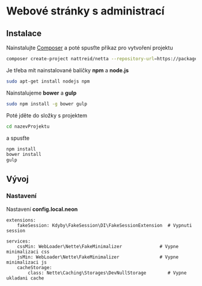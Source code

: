 # Webové stránky s administrací

## Instalace
Nainstalujte [Composer](http://doc.nette.org/composer) a poté spusťte příkaz pro vytvoření projektu 
```bash
composer create-project nattreid/netta --repository-url=https://packages.newtravel.cz
```

Je třeba mít nainstalované balíčky **npm** a **node.js**
```bash
sudo apt-get install nodejs npm
```

Nainstalujeme **bower** a **gulp**
```bash
sudo npm install -g bower gulp
```

Poté jděte do složky s projektem
```bash
cd nazevProjektu
```

a spusťte
```bash
npm install
bower install
gulp
```

## Vývoj
### Nastavení
Nastavení **config.local.neon**
```neon
extensions:
    fakeSession: Kdyby\FakeSession\DI\FakeSessionExtension  # Vypnuti session

services:
    cssMin: WebLoader\Nette\FakeMinimalizer              # Vypne minimalizaci css
    jsMin: WebLoader\Nette\FakeMinimalizer               # Vypne minimalizaci js
    cacheStorage:
        class: Nette\Caching\Storages\DevNullStorage        # Vypne ukladani cache
```